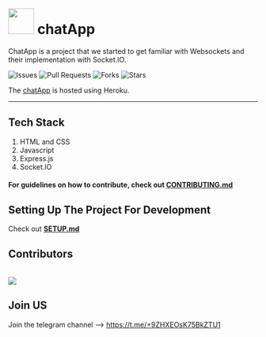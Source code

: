 # <img src="https://raw.githubusercontent.com/osBins/chatApp/main/public/img/favicon.ico" width="52"> chatApp

ChatApp is a project that we started to get familiar with Websockets and their implementation with Socket.IO.


![Issues](https://img.shields.io/github/issues/osBins/chatApp?&color=brightgreen&style=flat-square)
![Pull Requests](https://img.shields.io/github/issues-pr/osBins/chatApp?color=brightgreen&style=flat-square)
![Forks](https://img.shields.io/github/forks/osBins/chatApp?&style=flat-square)
![Stars](https://img.shields.io/github/stars/osBins/chatApp?&style=flat-square)

The [chatApp](https://chatapp-420.herokuapp.com) is hosted using Heroku.

---
## Tech Stack
1. HTML and CSS
2. Javascript
3. Express.js
4. Socket.IO

#### For guidelines on how to contribute, check out [CONTRIBUTING.md](https://github.com/osBins/chatApp/blob/main/CONTRIBUTING.md) 

## Setting Up The Project For Development
Check out [**SETUP.md**](./SETUP.md)

## Contributors
<br>
<a href="https://github.com/osBins/chatApp/graphs/contributors">
  <img src="https://contrib.rocks/image?repo=osBins/chatApp" />
</a>
<br>

## Join US
Join the telegram channel --> https://t.me/+9ZHXEOsK75BkZTU1


